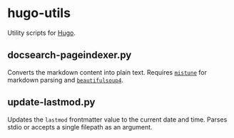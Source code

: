 # hugo-utils
Utility scripts for [Hugo](https://gohugo.io).

## docsearch-pageindexer.py

Converts the markdown content into plain text. Requires [`mistune`](https://github.com/lepture/mistune) for markdown parsing and [`beautifulsoup4`](https://www.crummy.com/software/BeautifulSoup/).

## update-lastmod.py

Updates the `lastmod` frontmatter value to the current date and time. Parses stdio or accepts a single filepath as an argument.